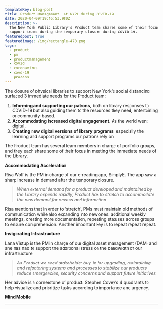 ```yaml
---
templateKey: blog-post
title: Product Management  at NYPL during COVID-19
date: 2020-04-09T19:46:53.980Z
description: >-
  The New York Public Library's Product team shares some of their focus to
  support teams during the temporary closure during COVID-19.
featuredpost: true
featuredimage: /img/rectangle-478.png
tags:
  - product
  - pm
  - productmanagement
  - covid
  - coronavirus
  - covd-19
  - process
---
```

The closure of physical libraries to support New York's social distancing surfaced 3 immediate needs for the Product team:

1. **Informing and supporting our patrons,** both on library responses to COVID-19 but also guiding them to the resources they need, entertaining or community-based.
2. **Accommodating increased digital engagement.** As the world went digital, 
3. **Creating new digital versions of library programs,** especially the learning and support programs our patrons rely on. 

The Product team has several team members in charge of portfolio groups, and they each share some of their focus in meeting the immediate needs of the Library.

**Accommodating Acceleration**

Risa Wolf is the PM in charge of our e-reading app, SimplyE. The app saw a sharp increase in demand after the temporary closure. 

> _When external demand for a product developed and maintained by the Library expands rapidly, Product has to stretch to accommodate the new demand for access and information_

Risa mentions that in order to 'stretch', PMs must maintain old methods of communication while also expanding into new ones: additional weekly meetings, creating more documentation, repeating statuses across groups to ensure comprehension. Another important key is to repeat repeat repeat. 

**Invigorating Infrastructure**

Lana Vistup is the PM in charge of our digital asset management (DAM) and she has had to support the additional stress on the bandwidth of our infrastructure.

> _As Product we need stakeholder buy-in for upgrading, maintaining and refactoring systems and processes to stabilize our products, reduce emergencies, security concerns and support future initiatives_

Her advice is a cornerstone of product: Stephen Covey’s 4 quadrants to help visualize and prioritize tasks according to importance and urgency.

**Mind Mobile**

****
